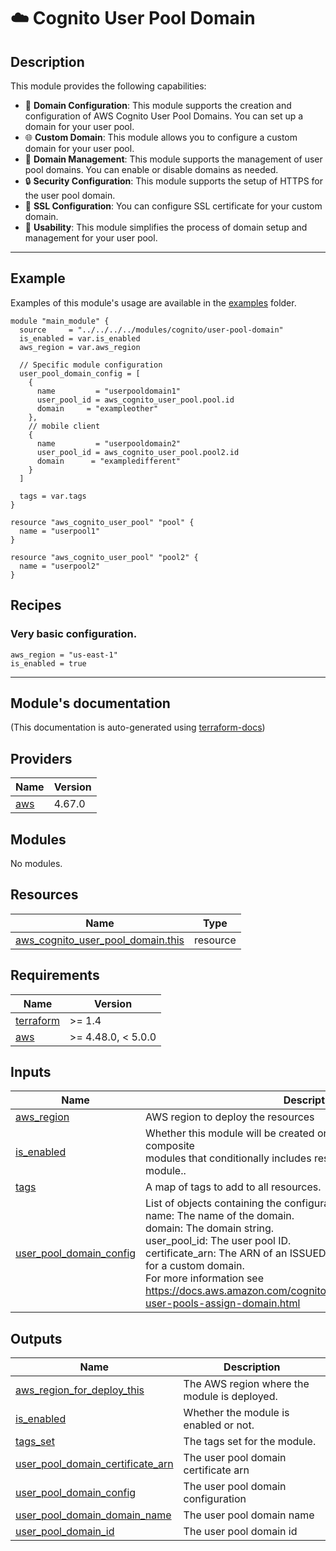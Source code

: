 <!-- BEGIN_TF_DOCS -->
# ☁️ Cognito User Pool Domain
## Description

This module provides the following capabilities:
* 🚀 **Domain Configuration**: This module supports the creation and configuration of AWS Cognito User Pool Domains. You can set up a domain for your user pool.
* 🌐 **Custom Domain**: This module allows you to configure a custom domain for your user pool.
* 💼 **Domain Management**: This module supports the management of user pool domains. You can enable or disable domains as needed.
* 🔒 **Security Configuration**: This module supports the setup of HTTPS for the user pool domain.
* 🔑 **SSL Configuration**: You can configure SSL certificate for your custom domain.
* 🌟 **Usability**: This module simplifies the process of domain setup and management for your user pool.

---
## Example
Examples of this module's usage are available in the [examples](./examples) folder.

```hcl
module "main_module" {
  source     = "../../../../modules/cognito/user-pool-domain"
  is_enabled = var.is_enabled
  aws_region = var.aws_region

  // Specific module configuration
  user_pool_domain_config = [
    {
      name         = "userpooldomain1"
      user_pool_id = aws_cognito_user_pool.pool.id
      domain     = "exampleother"
    },
    // mobile client
    {
      name         = "userpooldomain2"
      user_pool_id = aws_cognito_user_pool.pool2.id
      domain      = "exampledifferent"
    }
  ]

  tags = var.tags
}

resource "aws_cognito_user_pool" "pool" {
  name = "userpool1"
}

resource "aws_cognito_user_pool" "pool2" {
  name = "userpool2"
}
```
## Recipes
### Very basic configuration.
```hcl
aws_region = "us-east-1"
is_enabled = true
```

---

## Module's documentation
(This documentation is auto-generated using [terraform-docs](https://terraform-docs.io))
## Providers

| Name | Version |
|------|---------|
| <a name="provider_aws"></a> [aws](#provider\_aws) | 4.67.0 |

## Modules

No modules.

## Resources

| Name | Type |
|------|------|
| [aws_cognito_user_pool_domain.this](https://registry.terraform.io/providers/hashicorp/aws/latest/docs/resources/cognito_user_pool_domain) | resource |

## Requirements

| Name | Version |
|------|---------|
| <a name="requirement_terraform"></a> [terraform](#requirement\_terraform) | >= 1.4 |
| <a name="requirement_aws"></a> [aws](#requirement\_aws) | >= 4.48.0, < 5.0.0 |

## Inputs

| Name | Description | Type | Default | Required |
|------|-------------|------|---------|:--------:|
| <a name="input_aws_region"></a> [aws\_region](#input\_aws\_region) | AWS region to deploy the resources | `string` | n/a | yes |
| <a name="input_is_enabled"></a> [is\_enabled](#input\_is\_enabled) | Whether this module will be created or not. It is useful, for stack-composite<br>modules that conditionally includes resources provided by this module.. | `bool` | n/a | yes |
| <a name="input_tags"></a> [tags](#input\_tags) | A map of tags to add to all resources. | `map(string)` | `{}` | no |
| <a name="input_user_pool_domain_config"></a> [user\_pool\_domain\_config](#input\_user\_pool\_domain\_config) | List of objects containing the configuration for the user pool domain.<br>  name: The name of the domain.<br>  domain: The domain string.<br>  user\_pool\_id: The user pool ID.<br>  certificate\_arn: The ARN of an ISSUED ACM certificate in us-east-1 for a custom domain.<br>For more information see https://docs.aws.amazon.com/cognito/latest/developerguide/cognito-user-pools-assign-domain.html | <pre>list(object({<br>    name         = string<br>    domain       = string<br>    user_pool_id = string<br>    certificate_arn = optional(string, null)<br>  }))</pre> | n/a | yes |

## Outputs

| Name | Description |
|------|-------------|
| <a name="output_aws_region_for_deploy_this"></a> [aws\_region\_for\_deploy\_this](#output\_aws\_region\_for\_deploy\_this) | The AWS region where the module is deployed. |
| <a name="output_is_enabled"></a> [is\_enabled](#output\_is\_enabled) | Whether the module is enabled or not. |
| <a name="output_tags_set"></a> [tags\_set](#output\_tags\_set) | The tags set for the module. |
| <a name="output_user_pool_domain_certificate_arn"></a> [user\_pool\_domain\_certificate\_arn](#output\_user\_pool\_domain\_certificate\_arn) | The user pool domain certificate arn |
| <a name="output_user_pool_domain_config"></a> [user\_pool\_domain\_config](#output\_user\_pool\_domain\_config) | The user pool domain configuration |
| <a name="output_user_pool_domain_domain_name"></a> [user\_pool\_domain\_domain\_name](#output\_user\_pool\_domain\_domain\_name) | The user pool domain name |
| <a name="output_user_pool_domain_id"></a> [user\_pool\_domain\_id](#output\_user\_pool\_domain\_id) | The user pool domain id |
<!-- END_TF_DOCS -->
